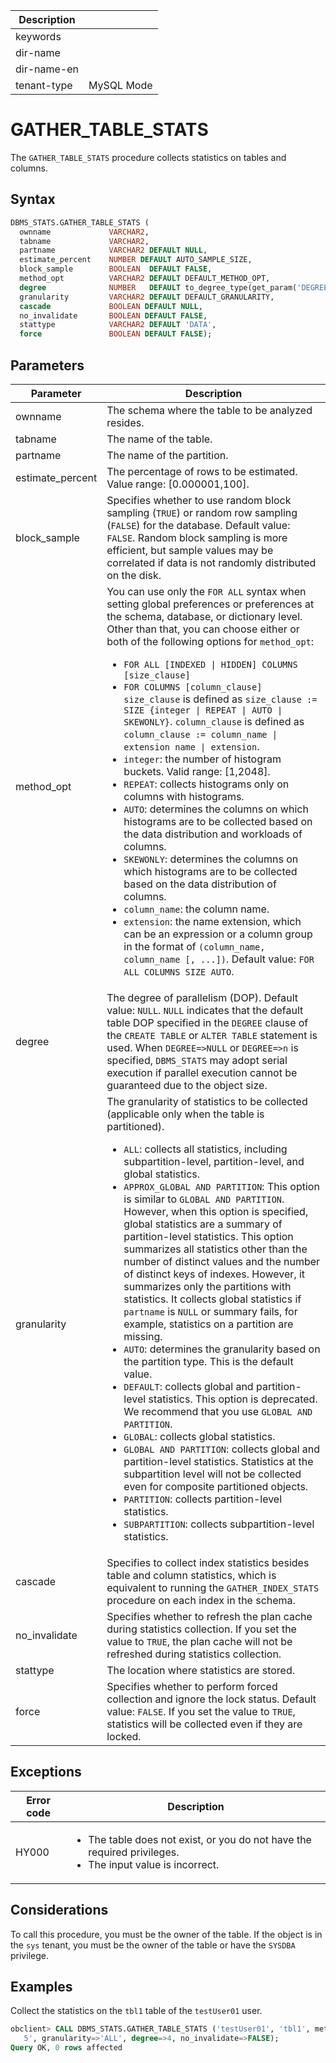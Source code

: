 | Description   |                 |
|---------------|-----------------|
| keywords      |                 |
| dir-name      |                 |
| dir-name-en   |                 |
| tenant-type   | MySQL Mode      |

# GATHER_TABLE_STATS

The `GATHER_TABLE_STATS` procedure collects statistics on tables and columns.

## Syntax

```sql
DBMS_STATS.GATHER_TABLE_STATS (
  ownname             VARCHAR2,
  tabname             VARCHAR2,
  partname            VARCHAR2 DEFAULT NULL,
  estimate_percent    NUMBER DEFAULT AUTO_SAMPLE_SIZE,
  block_sample        BOOLEAN  DEFAULT FALSE,
  method_opt          VARCHAR2 DEFAULT DEFAULT_METHOD_OPT,
  degree              NUMBER   DEFAULT to_degree_type(get_param('DEGREE')),
  granularity         VARCHAR2 DEFAULT DEFAULT_GRANULARITY,
  cascade             BOOLEAN DEFAULT NULL,
  no_invalidate       BOOLEAN DEFAULT FALSE,
  stattype            VARCHAR2 DEFAULT 'DATA',
  force               BOOLEAN DEFAULT FALSE);
```

## Parameters

| Parameter | Description |
|------------------|-------------------|
| ownname | The schema where the table to be analyzed resides.  |
| tabname | The name of the table.  |
| partname | The name of the partition.  |
| estimate_percent | The percentage of rows to be estimated. Value range: \[0.000001,100\].  |
| block_sample | Specifies whether to use random block sampling (`TRUE`) or random row sampling (`FALSE`) for the database. Default value: `FALSE`. Random block sampling is more efficient, but sample values may be correlated if data is not randomly distributed on the disk.  |
| method_opt | You can use only the `FOR ALL` syntax when setting global preferences or preferences at the schema, database, or dictionary level. Other than that, you can choose either or both of the following options for `method_opt`: <ul><li> `FOR ALL [INDEXED \| HIDDEN] COLUMNS [size_clause]`   </li>   <li> `FOR COLUMNS [column_clause]`   <br>`size_clause` is defined as `size_clause := SIZE {integer \| REPEAT \| AUTO \| SKEWONLY}`.  `column_clause` is defined as `column_clause := column_name \| extension name \| extension`.  </li>   <li> `integer`: the number of histogram buckets. Valid range: \[1,2048\].    </li>   <li> `REPEAT`: collects histograms only on columns with histograms.    </li>   <li> `AUTO`: determines the columns on which histograms are to be collected based on the data distribution and workloads of columns.    </li>   <li> `SKEWONLY`: determines the columns on which histograms are to be collected based on the data distribution of columns.    </li>   <li> `column_name`: the column name.    </li>   <li> `extension`: the name extension, which can be an expression or a column group in the format of `(column_name, column_name [, ...])`. Default value: `FOR ALL COLUMNS SIZE AUTO`. </li>   </ul> |
| degree | The degree of parallelism (DOP). Default value: `NULL`. `NULL` indicates that the default table DOP specified in the `DEGREE` clause of the `CREATE TABLE` or `ALTER TABLE` statement is used. When `DEGREE=>NULL` or `DEGREE=>n` is specified, `DBMS_STATS` may adopt serial execution if parallel execution cannot be guaranteed due to the object size.  |
| granularity | The granularity of statistics to be collected (applicable only when the table is partitioned).  <ul><li> `ALL`: collects all statistics, including subpartition-level, partition-level, and global statistics. </li> <li> `APPROX_GLOBAL AND PARTITION`: This option is similar to `GLOBAL AND PARTITION`. However, when this option is specified, global statistics are a summary of partition-level statistics. This option summarizes all statistics other than the number of distinct values and the number of distinct keys of indexes. However, it summarizes only the partitions with statistics. It collects global statistics if `partname` is `NULL` or summary fails, for example, statistics on a partition are missing.    </li> <li> `AUTO`: determines the granularity based on the partition type. This is the default value.    </li> <li> `DEFAULT`: collects global and partition-level statistics. This option is deprecated. We recommend that you use `GLOBAL AND PARTITION`.    </li> <li> `GLOBAL`: collects global statistics.    </li> <li> `GLOBAL AND PARTITION`: collects global and partition-level statistics. Statistics at the subpartition level will not be collected even for composite partitioned objects.    </li> <li> `PARTITION`: collects partition-level statistics.    </li> <li> `SUBPARTITION`: collects subpartition-level statistics. </li>  </ul> |
| cascade | Specifies to collect index statistics besides table and column statistics, which is equivalent to running the `GATHER_INDEX_STATS` procedure on each index in the schema.  |
| no_invalidate | Specifies whether to refresh the plan cache during statistics collection. If you set the value to `TRUE`, the plan cache will not be refreshed during statistics collection.  |
| stattype | The location where statistics are stored.  |
| force | Specifies whether to perform forced collection and ignore the lock status. Default value: `FALSE`. If you set the value to `TRUE`, statistics will be collected even if they are locked.  |



## Exceptions

| Error code | Description |
|-----------|------------|
| HY000 | <ul><li>The table does not exist, or you do not have the required privileges. </li><li>The input value is incorrect. </li></ul> |

## Considerations

To call this procedure, you must be the owner of the table. If the object is in the `sys` tenant, you must be the owner of the table or have the `SYSDBA` privilege.

## Examples

Collect the statistics on the `tbl1` table of the `testUser01` user.

```sql
obclient> CALL DBMS_STATS.GATHER_TABLE_STATS ('testUser01', 'tbl1', method_opt=>'FOR ALL COLUMNS SIZE
   5', granularity=>'ALL', degree=>4, no_invalidate=>FALSE);
Query OK, 0 rows affected
```
